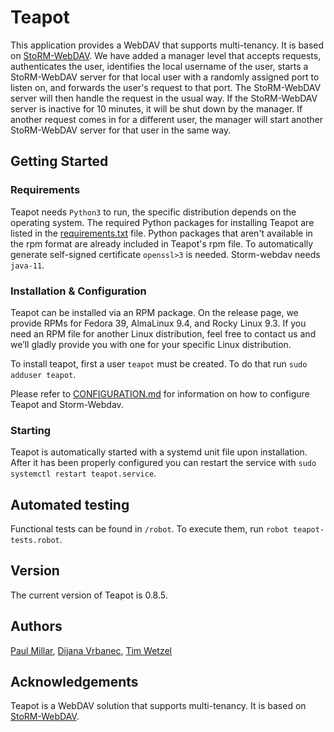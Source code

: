 # Teapot

This application provides a WebDAV that supports multi-tenancy. It is based on
[StoRM-WebDAV](https://github.com/italiangrid/storm-webdav). We have added a
manager level that accepts requests, authenticates the user, identifies the
local username of the user, starts a StoRM-WebDAV server for that local user
with a randomly assigned port to listen on, and forwards the user's request to
that port. The StoRM-WebDAV server will then handle the request in the usual
way. If the StoRM-WebDAV server is inactive for 10 minutes, it will be shut down
by the manager. If another request comes in for a different user, the manager
will start another StoRM-WebDAV server for that user in the same way.

## Getting Started

### Requirements

Teapot needs `Python3` to run, the specific distribution depends on the operating system.
The required Python packages for installing Teapot are listed in the [requirements.txt](https://github.com/interTwin-eu/teapot/blob/main/requirements.txt)
file. Python packages that aren't available in the rpm format are already included in Teapot's rpm file.
To automatically generate self-signed certificate `openssl>3` is needed. Storm-webdav needs `java-11`.

### Installation & Configuration

Teapot can be installed via an RPM package. On the release page, we provide RPMs for Fedora 39,
AlmaLinux 9.4, and Rocky Linux 9.3. If you need an RPM file for another Linux distribution,
feel free to contact us and we’ll gladly provide you with one for your specific Linux distribution.

To install teapot, first a user `teapot` must be created. To do that run `sudo adduser teapot`.

Please refer to [CONFIGURATION.md](https://github.com/interTwin-eu/teapot/blob/main/CONFIGURATION.md)
for information on how to configure Teapot and Storm-Webdav.

### Starting

Teapot is automatically started with a systemd unit file upon installation. After it has been properly
configured you can restart the service with `sudo systemctl restart teapot.service`.

## Automated testing

Functional tests can be found in `/robot`. To execute them, run `robot teapot-tests.robot`.

## Version

The current version of Teapot is 0.8.5.

## Authors

[Paul Millar](mailto:paul.millar@desy.de),
[Dijana Vrbanec](mailto:dijana.vrbanec@desy.de),
[Tim Wetzel](mailto:tim.wetzel@desy.de)

## Acknowledgements

Teapot is a WebDAV solution that supports multi-tenancy. It is based on
[StoRM-WebDAV](https://github.com/italiangrid/storm-webdav).
